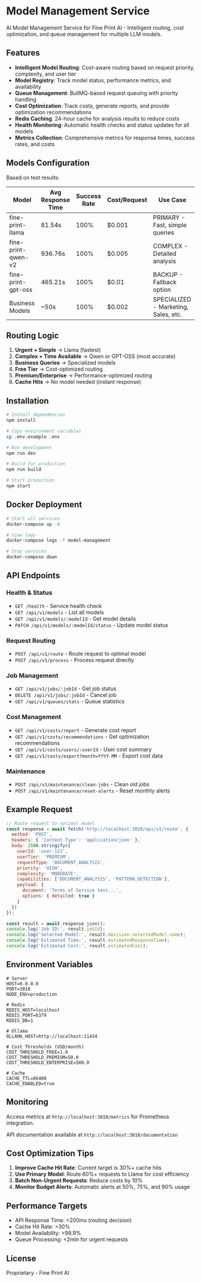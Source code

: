 # Model Management Service

AI Model Management Service for Fine Print AI - Intelligent routing, cost optimization, and queue management for multiple LLM models.

## Features

- **Intelligent Model Routing**: Cost-aware routing based on request priority, complexity, and user tier
- **Model Registry**: Track model status, performance metrics, and availability
- **Queue Management**: BullMQ-based request queuing with priority handling
- **Cost Optimization**: Track costs, generate reports, and provide optimization recommendations
- **Redis Caching**: 24-hour cache for analysis results to reduce costs
- **Health Monitoring**: Automatic health checks and status updates for all models
- **Metrics Collection**: Comprehensive metrics for response times, success rates, and costs

## Models Configuration

Based on test results:

| Model | Avg Response Time | Success Rate | Cost/Request | Use Case |
|-------|------------------|--------------|--------------|----------|
| fine-print-llama | 81.54s | 100% | $0.001 | PRIMARY - Fast, simple queries |
| fine-print-qwen-v2 | 936.76s | 100% | $0.005 | COMPLEX - Detailed analysis |
| fine-print-gpt-oss | 465.21s | 100% | $0.01 | BACKUP - Fallback option |
| Business Models | ~50s | 100% | $0.002 | SPECIALIZED - Marketing, Sales, etc. |

## Routing Logic

1. **Urgent + Simple** → Llama (fastest)
2. **Complex + Time Available** → Qwen or GPT-OSS (most accurate)
3. **Business Queries** → Specialized models
4. **Free Tier** → Cost-optimized routing
5. **Premium/Enterprise** → Performance-optimized routing
6. **Cache Hits** → No model needed (instant response)

## Installation

```bash
# Install dependencies
npm install

# Copy environment variables
cp .env.example .env

# Run development
npm run dev

# Build for production
npm run build

# Start production
npm start
```

## Docker Deployment

```bash
# Start all services
docker-compose up -d

# View logs
docker-compose logs -f model-management

# Stop services
docker-compose down
```

## API Endpoints

### Health & Status
- `GET /health` - Service health check
- `GET /api/v1/models` - List all models
- `GET /api/v1/models/:modelId` - Get model details
- `PATCH /api/v1/models/:modelId/status` - Update model status

### Request Routing
- `POST /api/v1/route` - Route request to optimal model
- `POST /api/v1/process` - Process request directly

### Job Management
- `GET /api/v1/jobs/:jobId` - Get job status
- `DELETE /api/v1/jobs/:jobId` - Cancel job
- `GET /api/v1/queues/stats` - Queue statistics

### Cost Management
- `GET /api/v1/costs/report` - Generate cost report
- `GET /api/v1/costs/recommendations` - Get optimization recommendations
- `GET /api/v1/costs/users/:userId` - User cost summary
- `GET /api/v1/costs/export?month=YYYY-MM` - Export cost data

### Maintenance
- `POST /api/v1/maintenance/clean-jobs` - Clean old jobs
- `POST /api/v1/maintenance/reset-alerts` - Reset monthly alerts

## Example Request

```javascript
// Route request to optimal model
const response = await fetch('http://localhost:3010/api/v1/route', {
  method: 'POST',
  headers: { 'Content-Type': 'application/json' },
  body: JSON.stringify({
    userId: 'user-123',
    userTier: 'PREMIUM',
    requestType: 'DOCUMENT_ANALYSIS',
    priority: 'HIGH',
    complexity: 'MODERATE',
    capabilities: ['DOCUMENT_ANALYSIS', 'PATTERN_DETECTION'],
    payload: {
      document: 'Terms of Service text...',
      options: { detailed: true }
    }
  })
});

const result = await response.json();
console.log('Job ID:', result.jobId);
console.log('Selected Model:', result.decision.selectedModel.name);
console.log('Estimated Time:', result.estimatedResponseTime);
console.log('Estimated Cost:', result.estimatedCost);
```

## Environment Variables

```env
# Server
HOST=0.0.0.0
PORT=3010
NODE_ENV=production

# Redis
REDIS_HOST=localhost
REDIS_PORT=6379
REDIS_DB=1

# Ollama
OLLAMA_HOST=http://localhost:11434

# Cost Thresholds (USD/month)
COST_THRESHOLD_FREE=1.0
COST_THRESHOLD_PREMIUM=50.0
COST_THRESHOLD_ENTERPRISE=500.0

# Cache
CACHE_TTL=86400
CACHE_ENABLED=true
```

## Monitoring

Access metrics at `http://localhost:3010/metrics` for Prometheus integration.

API documentation available at `http://localhost:3010/documentation`

## Cost Optimization Tips

1. **Improve Cache Hit Rate**: Current target is 30%+ cache hits
2. **Use Primary Model**: Route 60%+ requests to Llama for cost efficiency
3. **Batch Non-Urgent Requests**: Reduce costs by 10%
4. **Monitor Budget Alerts**: Automatic alerts at 50%, 75%, and 90% usage

## Performance Targets

- API Response Time: <200ms (routing decision)
- Cache Hit Rate: >30%
- Model Availability: >99.9%
- Queue Processing: <2min for urgent requests

## License

Proprietary - Fine Print AI